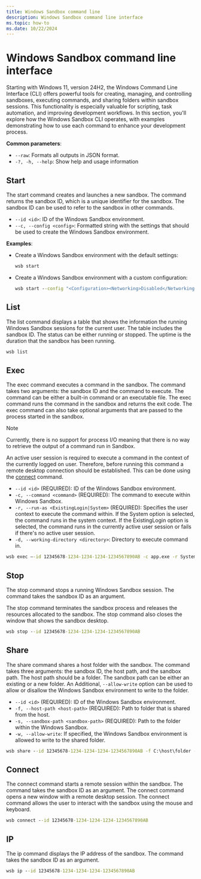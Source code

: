 ```yaml
---
title: Windows Sandbox command line
description: Windows Sandbox command line interface
ms.topic: how-to
ms.date: 10/22/2024
---
```


# Windows Sandbox command line interface

Starting with Windows 11, version 24H2, the Windows Command Line Interface (CLI) offers powerful tools for creating, managing, and controlling sandboxes, executing commands, and sharing folders within sandbox sessions. This functionality is especially valuable for scripting, task automation, and improving development workflows. In this section, you'll explore how the Windows Sandbox CLI operates, with examples demonstrating how to use each command to enhance your development process.

**Common parameters**:

- `--raw`: Formats all outputs in JSON format.
- `-?, -h, --help`: Show help and usage information

## Start

The start command creates and launches a new sandbox. The command returns the sandbox ID, which is a unique identifier for the sandbox. The sandbox ID can be used to refer to the sandbox in other commands.

- `--id <id>`:  ID of the Windows Sandbox environment.
- `--c, --config <config>`: Formatted string with the settings that should be used to create the Windows Sandbox environment.

**Examples**:

- Create a Windows Sandbox environment with the default settings:

    ```cmd
    wsb start
    ```

- Create a Windows Sandbox environment with a custom configuration:

    ```cmd
    wsb start --config "<Configuration><Networking>Disabled</Networking></Configuration>"
    ```

## List

The list command displays a table that shows the information the running Windows Sandbox sessions for the current user. The table includes the sandbox ID. The status can be either running or stopped. The uptime is the duration that the sandbox has been running.

```cmd
wsb list
```

## Exec

The exec command executes a command in the sandbox. The command takes two arguments: the sandbox ID and the command to execute. The command can be either a built-in command or an executable file. The exec command runs the command in the sandbox and returns the exit code. The exec command can also take optional arguments that are passed to the process started in the sandbox.

> [!NOTE]
> Currently, there is no support for process I/O meaning that there is no way to retrieve the output of a command run in Sandbox.

An active user session is required to execute a command in the context of the currently logged on user. Therefore, before running this command a remote desktop connection should be established. This can be done using the [connect](#connect) command.

- `--id <id>` (REQUIRED): ID of the Windows Sandbox environment.
- `-c, --command <command>` (REQUIRED): The command to execute within Windows Sandbox.
- `-r, --run-as <ExistingLogin|System>` (REQUIRED): Specifies the user context to execute the command within. If the System option is selected, the command runs in the system context. If the ExistingLogin option is selected, the command runs in the currently active user session or fails if there's no active user session.
- `-d, --working-directory <directory>`: Directory to execute command in.

```cmd
wsb exec –-id 12345678-1234-1234-1234-1234567890AB -c app.exe -r System
```

## Stop

The stop command stops a running Windows Sandbox session. The command takes the sandbox ID as an argument.

The stop command terminates the sandbox process and releases the resources allocated to the sandbox. The stop command also closes the window that shows the sandbox desktop.

```cmd
wsb stop --id 12345678-1234-1234-1234-1234567890AB
```

## Share

The share command shares a host folder with the sandbox. The command takes three arguments: the sandbox ID, the host path, and the sandbox path. The host path should be a folder. The sandbox path can be either an existing or a new folder. An Additional, `--allow-write` option can be used to allow or disallow the Windows Sandbox environment to write to the folder.

- `--id <id>` (REQUIRED): ID of the Windows Sandbox environment.
- `-f, --host-path <host-path>` (REQUIRED): Path to folder that is shared from the host.
- `-s, --sandbox-path <sandbox-path>` (REQUIRED): Path to the folder within the Windows Sandbox.
- `-w, --allow-write`: If specified, the Windows Sandbox environment is allowed to write to the shared folder.

```cmd
wsb share --id 12345678-1234-1234-1234-1234567890AB -f C:\host\folder -s C:\sandbox\folder --allow-write
```

## Connect

The connect command starts a remote session within the sandbox. The command takes the sandbox ID as an argument. The connect command opens a new window with a remote desktop session. The connect command allows the user to interact with the sandbox using the mouse and keyboard.

```cmd
wsb connect --id 12345678-1234-1234-1234-1234567890AB
```

## IP

The ip command displays the IP address of the sandbox. The command takes the sandbox ID as an argument.

```cmd
wsb ip --id 12345678-1234-1234-1234-1234567890AB
```
